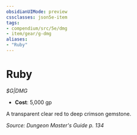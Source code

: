 ```yaml
---
obsidianUIMode: preview
cssclasses: json5e-item
tags:
- compendium/src/5e/dmg
- item/gear/g-dmg
aliases: 
- "Ruby"
---
```

# Ruby
*$G|DMG*  

- **Cost**: 5,000 gp

A transparent clear red to deep crimson gemstone.

*Source: Dungeon Master's Guide p. 134*